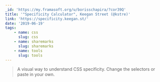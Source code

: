 ```yaml
---
_id: 'https://my.framasoft.org/u/borisschapira/?cor39Q'
title: '"Specificity Calculator", Keegan Street (@kstre)'
link: 'https://specificity.keegan.st/'
date: '2019-06-19'
tags:
    - name: css
      slug: css
    - name: sharemarks
      slug: sharemarks
    - name: tools
      slug: tools
---
```


<div class="markdown"><blockquote>
<p>A visual way to understand CSS specificity. Change the selectors or paste in your own.
</p>
</blockquote></div>
